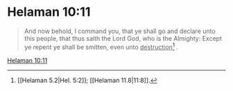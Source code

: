 # Helaman 10:11

> And now behold, I command you, that ye shall go and declare unto this people, that thus saith the Lord God, who is the Almighty: Except ye repent ye shall be smitten, even unto <u>destruction</u>[^a] .

[Helaman 10:11](https://www.churchofjesuschrist.org/study/scriptures/bofm/hel/10?lang=eng&id=p11#p11)


[^a]: [[Helaman 5.2|Hel. 5:2]]; [[Helaman 11.8|11:8]].  
